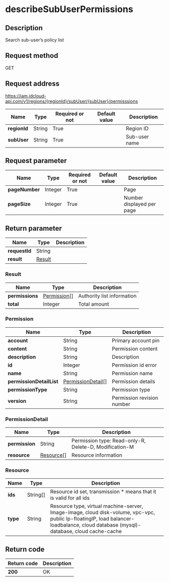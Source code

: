# describeSubUserPermissions


## Description
Search sub-user’s policy list

## Request method
GET

## Request address
https://iam.jdcloud-api.com/v1/regions/{regionId}/subUser/{subUser}/permisssions

|Name|Type|Required or not|Default value|Description|
|---|---|---|---|---|
|**regionId**|String|True||Region ID|
|**subUser**|String|True||Sub-user name|

## Request parameter
|Name|Type|Required or not|Default value|Description|
|---|---|---|---|---|
|**pageNumber**|Integer|True||Page|
|**pageSize**|Integer|True||Number displayed per page|


## Return parameter
|Name|Type|Description|
|---|---|---|
|**requestId**|String||
|**result**|[Result](##Result)||


### <a name="Result">Result</a>
|Name|Type|Description|
|---|---|---|
|**permissions**|[Permission[]](##Permission)|Authority list information|
|**total**|Integer|Total amount|
### <a name="Permission">Permission</a>
|Name|Type|Description|
|---|---|---|
|**account**|String|Primary account pin|
|**content**|String|Permission content|
|**description**|String|Description|
|**id**|Integer|Permission id error|
|**name**|String|Permission name|
|**permissionDetailList**|[PermissionDetail[]](##PermissionDetail)|Permission details|
|**permissionType**|String|Permission type|
|**version**|String|Permission revision number|
### <a name="PermissionDetail">PermissionDetail</a>
|Name|Type|Description|
|---|---|---|
|**permission**|String|Permission type: Read-only-R, Delete-D, Modification-M|
|**resource**|[Resource[]](##Resource)|Resource information|
### <a name="Resource">Resource</a>
|Name|Type|Description|
|---|---|---|
|**ids**|String[]|Resource id set, transmission * means that it is valid for all ids|
|**type**|String|Resource type, virtual machine-server, Image-image, cloud disk-volume, vpc-vpc, public Ip-floatingIP, load balancer-loadbalance, cloud database (mysql)-database, cloud cache-cache|

## Return code
|Return code|Description|
|---|---|
|**200**|OK|
